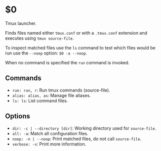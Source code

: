 $0
==

Tmux launcher.

Finds files named either `tmux.conf` or with a `.tmux.conf` extension and 
executes using `tmux source-file`.

To inspect matched files use the `ls` command to test which files would be run 
use the `--noop` option: `$0 -a --noop`.

When no command is specified the `run` command is invoked.

## Commands

* `run: run, r`: Run tmux commands (source-file).
* `alias: alias, as`: Manage file aliases.
* `ls: ls`: List command files.

## Options

* `dir: -c | --directory [dir]`: Working directory used for `source-file`.
* `all: -a`: Match all configuration files.
* `noop: -n | --noop`: Print matched files, do not call `source-file`.
* `verbose: -v`: Print more information.
